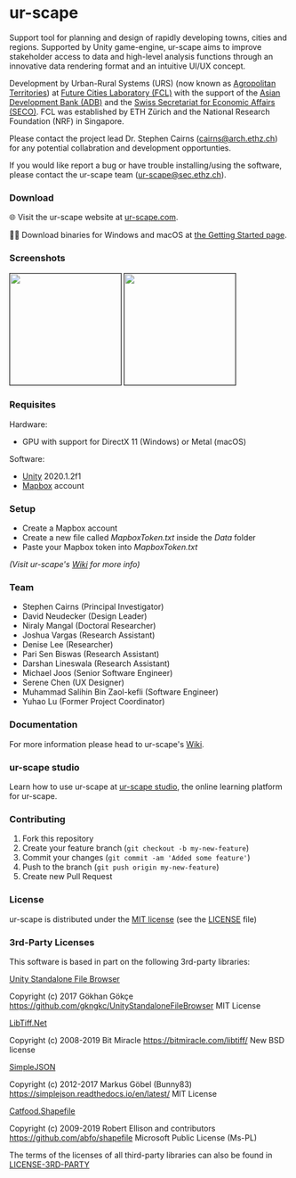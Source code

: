 # ur-scape

Support tool for planning and design of rapidly developing towns, cities and regions. Supported by Unity game-engine, ur-scape aims to improve stakeholder access to data and high-level analysis functions through an innovative data rendering format and an intuitive UI/UX concept. 

Development by Urban-Rural Systems (URS) (now known as [Agropolitan Territories](https://fcl.ethz.ch/research/food-and-territories/agropolitan-territories-of-monsoon-Asia.html)) at [Future Cities Laboratory (FCL)](https://fcl.ethz.ch/) with the support of the [Asian Development Bank (ADB)](https://www.adb.org/) and the [Swiss Secretariat for Economic Affairs (SECO)](http://www.seco.admin.ch). FCL was established by ETH Zürich and the National Research Foundation (NRF) in Singapore.

Please contact the project lead Dr. Stephen Cairns (cairns@arch.ethz.ch) for any potential collabration and development opportunties. 

If you would like report a bug or have trouble installing/using the software, please contact the ur-scape team (ur-scape@sec.ethz.ch).

### Download

🌐 Visit the ur-scape website at [ur-scape.com](https://ur-scape.com).

👩‍💻 Download binaries for Windows and macOS at [the Getting Started page](https://ur-scape.com/download/).

### Screenshots
<a  href="Screenshots/1.jpg">
<img src="Screenshots/1.jpg" height="200" alt="" border="1"/></a>
<a  href="Screenshots/2.jpg">
<img src="Screenshots/2.jpg" height="200" alt="" border="1"/></a>


### Requisites

Hardware:
* GPU with support for DirectX 11 (Windows) or Metal (macOS)

Software:
* [Unity](https://unity.com/) 2020.1.2f1
* [Mapbox](https://www.mapbox.com/) account


### Setup

 * Create a Mapbox account
 * Create a new file called *MapboxToken.txt* inside the *Data* folder
 * Paste your Mapbox token into *MapboxToken.txt*

*(Visit ur-scape's [Wiki](https://ur-scape.sec.sg/en/Installation/Mapbox_Setup) for more info)*


### Team

* Stephen Cairns (Principal Investigator)
* David Neudecker (Design Leader)
* Niraly Mangal (Doctoral Researcher)
* Joshua Vargas (Research Assistant)
* Denise Lee (Researcher)
* Pari Sen Biswas (Research Assistant)
* Darshan Lineswala (Research Assistant)
* Michael Joos (Senior Software Engineer)
* Serene Chen (UX Designer)
* Muhammad Salihin Bin Zaol-kefli (Software Engineer)
* Yuhao Lu (Former Project Coordinator)

### Documentation

For more information please head to ur-scape's [Wiki](https://wiki.ur-scape.com).

### ur-scape studio

Learn how to use ur-scape at [ur-scape studio](https://studio.ur-scape.com), the online learning platform for ur-scape.

### Contributing

1. Fork this repository
2. Create your feature branch (`git checkout -b my-new-feature`)
3. Commit your changes (`git commit -am 'Added some feature'`)
4. Push to the branch (`git push origin my-new-feature`)
5. Create new Pull Request

### License

ur-scape is distributed under the [MIT license](https://en.wikipedia.org/wiki/MIT_License) (see the [LICENSE](./LICENSE) file)


### 3rd-Party Licenses

This software is based in part on the following 3rd-party libraries:

[Unity Standalone File Browser](Assets/3rdParty/StandaloneFileBrowser/LICENSE.txt)
> 
Copyright (c) 2017 Gökhan Gökçe
https://github.com/gkngkc/UnityStandaloneFileBrowser
MIT License

[LibTiff.Net](Assets/3rdParty/LibTiff.NET/license.txt)
> 
Copyright (c) 2008-2019 Bit Miracle
https://bitmiracle.com/libtiff/
New BSD license

[SimpleJSON](Assets/3rdParty/SimpleJSON/LICENSE)
> 
Copyright (c) 2012-2017 Markus Göbel (Bunny83)
https://simplejson.readthedocs.io/en/latest/
MIT License

[Catfood.Shapefile](Assets/3rdParty/Catfood.Shapefile/LICENSE.txt)
> 
Copyright (c) 2009-2019 Robert Ellison and contributors
https://github.com/abfo/shapefile
Microsoft Public License (Ms-PL)

The terms of the licenses of all third-party libraries can also be found in [LICENSE-3RD-PARTY](./LICENSE-3RD-PARTY)
